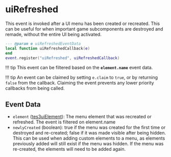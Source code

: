 # uiRefreshed

This event is invoked after a UI menu has been created or recreated. This can be useful for when important game subcomponents are destroyed and remade, without the entire UI being activated.

```lua
--- @param e uiRefreshedEventData
local function uiRefreshedCallback(e)
end
event.register("uiRefreshed", uiRefreshedCallback)
```

!!! tip
	This event can be filtered based on the **`element.name`** event data.

!!! tip
	An event can be claimed by setting `e.claim` to `true`, or by returning `false` from the callback. Claiming the event prevents any lower priority callbacks from being called.

## Event Data

* `element` ([tes3uiElement](../../types/tes3uiElement)): The menu element that was recreated or refreshed. The event is filtered on element.name
* `newlyCreated` (boolean): true if the menu was created for the first time or destroyed and re-created; false if it was made visible after being hidden. This can be used when adding custom elements to a menu, as elements previously added will still exist if the menu was hidden. If the menu was re-created, the elements will need to be added again.

